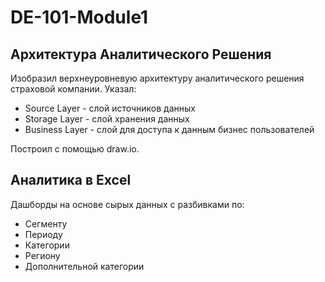 # DE-101-Module1

## Архитектура Аналитического Решения
Изобразил верхнеуровневую архитектуру аналитического решения страховой компании.
Указал:
- Source Layer - слой источников данных
- Storage Layer - слой хранения данных
- Business Layer - слой для доступа к данным бизнес пользователей

Построил с помощью draw.io.

## Аналитика в Excel

Дашборды на основе сырых данных с разбивками по:

- Сегменту
- Периоду
- Категории
- Региону
- Дополнительной категории
